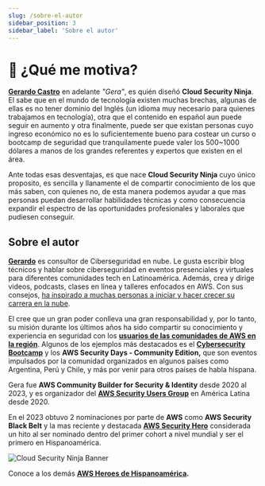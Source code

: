 ```yaml
---
slug: /sobre-el-autor
sidebar_position: 3
sidebar_label: 'Sobre el autor'
---
```


# 💪 ¿Qué me motiva?
**[Gerardo Castro](https://www.linkedin.com/in/gerardokaztro/)** en adelante *"Gera"*, es quién diseñó **Cloud Security Ninja**. El sabe que en el mundo de tecnología existen muchas brechas, algunas de ellas es no tener dominio del Inglés (un idioma muy necesario para quienes trabajamos en tecnología), otra que el contenido en español aun puede seguir en aumento y otra finalmente, puede ser que existan personas cuyo ingreso económico no es lo suficientemente bueno para costear un curso o bootcamp de seguridad que tranquilamente puede valer los 500~1000 dólares a manos de los grandes referentes y expertos que existen en el área.

Ante todas esas desventajas, es que nace **Cloud Security Ninja** cuyo único proposito, es sencilla y llanamente el de compartir conocimiento de los que más saben, con quienes no, de esta manera podemos ayudar a que mas personas puedan desarrollar habilidades técnicas y como consecuencia expandir el espectro de las oportunidades profesionales y laborales que pudiesen conseguir.

## Sobre el autor
**[Gerardo](https://www.linkedin.com/in/gerardokaztro/)** es consultor de Ciberseguridad en nube. Le gusta escribir blog técnicos y hablar sobre ciberseguridad en eventos presenciales y virtuales para diferentes comunidades tech en Latinoamérica. Además, crea y dirige videos, podcasts, clases en línea y talleres enfocados en AWS. Con sus consejos, [ha inspirado a muchas personas a iniciar y hacer crecer su carrera en la nube](https://www.youtube.com/watch?v=woLZeatJGHg).

El cree que un gran poder conlleva una gran responsabilidad y, por lo tanto, su misión durante los últimos años ha sido compartir su conocimiento y experiencia en seguridad con los **[usuarios de las comunidades de AWS en la región](https://aws.amazon.com/es/developer/community/usergroups/?nc1=h_ls&community-user-groups-cards.sort-by=item.additionalFields.ugName&community-user-groups-cards.sort-order=asc&awsf.location=location%23latam&awsf.category=*all)**. Algunos de los ejemplos más destacados es el **[Cybersecurity Bootcamp](https://github.com/gerardokaztro/cybersecurity-entry-level)** y los **AWS Security Days - Community Edition,** que son eventos impulsados por la comunidad organizados en algunos países como Argentina, Perú y Chile, y más por venir para otros países de habla hispana.

Gera fue **AWS Community Builder for Security & Identity** desde 2020 al 2023, y es organizador del **[AWS Security Users Group](https://www.meetup.com/es/awssecuritylatam/)** en América Latina desde 2020.

En el 2023 obtuvo 2 nominaciones por parte de **AWS** como **AWS Security Black Belt** y la mas reciente y destacada **[AWS Security Hero](https://aws.amazon.com/es/developer/community/heroes/gerardo-castro/)** considerada un hito al ser nominado dentro del primer cohort a nivel mundial y ser el primero en Hispanoamérica.

![Cloud Security Ninja Banner](./img/securityhero_logo.png)

Conoce a los demás **[AWS Heroes de Hispanoamérica](https://aws.amazon.com/developer/community/heroes/?nc1=h_ls&community-heroes-all.sort-by=item.additionalFields.sortPosition&community-heroes-all.sort-order=asc&awsf.filter-hero-category=*all&awsf.filter-location=location%23latam&awsf.filter-year=*all&awsf.filter-activity=*all).**